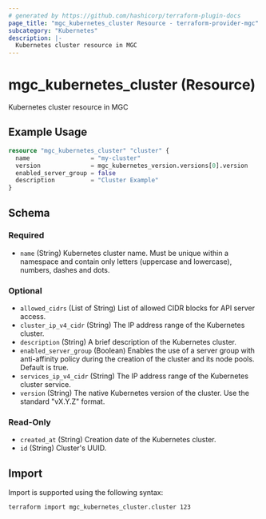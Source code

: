 ```yaml
---
# generated by https://github.com/hashicorp/terraform-plugin-docs
page_title: "mgc_kubernetes_cluster Resource - terraform-provider-mgc"
subcategory: "Kubernetes"
description: |-
  Kubernetes cluster resource in MGC
---
```


# mgc_kubernetes_cluster (Resource)

Kubernetes cluster resource in MGC

## Example Usage

```terraform
resource "mgc_kubernetes_cluster" "cluster" {
  name                 = "my-cluster"
  version              = mgc_kubernetes_version.versions[0].version
  enabled_server_group = false
  description          = "Cluster Example"
}
```

<!-- schema generated by tfplugindocs -->
## Schema

### Required

- `name` (String) Kubernetes cluster name. Must be unique within a namespace and contain only letters (uppercase and lowercase), numbers, dashes and dots.

### Optional

- `allowed_cidrs` (List of String) List of allowed CIDR blocks for API server access.
- `cluster_ip_v4_cidr` (String) The IP address range of the Kubernetes cluster.
- `description` (String) A brief description of the Kubernetes cluster.
- `enabled_server_group` (Boolean) Enables the use of a server group with anti-affinity policy during the creation of the cluster and its node pools. Default is true.
- `services_ip_v4_cidr` (String) The IP address range of the Kubernetes cluster service.
- `version` (String) The native Kubernetes version of the cluster. Use the standard "vX.Y.Z" format.

### Read-Only

- `created_at` (String) Creation date of the Kubernetes cluster.
- `id` (String) Cluster's UUID.

## Import

Import is supported using the following syntax:

```shell
terraform import mgc_kubernetes_cluster.cluster 123
```
